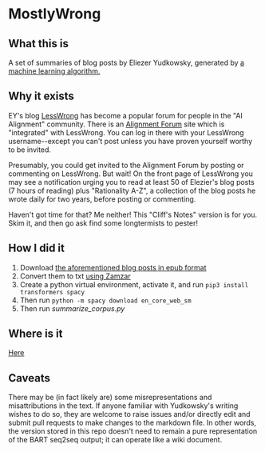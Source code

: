 # MostlyWrong 

## What this is

A set of summaries of blog posts by Eliezer Yudkowsky, generated by [a machine learning algorithm.](https://huggingface.co/facebook/bart-large-cnn)

## Why it exists

EY's blog [LessWrong](https://lesswrong.com) has become a popular forum for people in the "AI Alignment" community.  There is an [Alignment Forum](https://www.alignmentforum.org/about) site which is "integrated" with LessWrong. You can log in there with your LessWrong username--except you can't post unless you have proven yourself worthy to be invited.

Presumably, you could get invited to the Alignment Forum by posting or commenting on LessWrong. But wait! On the front page of LessWrong you may see a notification urging you to read at least 50 of Elezier's blog posts (7 hours of reading) plus "Rationality A-Z", a collection of the blog posts he wrote daily for two years, before posting or commenting. 

Haven't got time for that? Me neither! This "Cliff's Notes" version is for you. Skim it, and then go ask find some longtermists to pester!

## How I did it

1. Download [the aforementioned blog posts in epub format](https://www.lesswrong.com/posts/ZYtwnKwXmEAWhm8dT/an-epub-of-eliezer-s-blog-posts)
2. Convert them to txt [using Zamzar](https://www.zamzar.com/convert/epub-to-txt/)
3. Create a python virtual environment, activate it, and run `pip3 install transformers spacy`
4. Then run `python -m spacy download en_core_web_sm`
5. Then run *summarize_corpus.py*

## Where is it
[Here](lesswrong_summaries.md)

## Caveats

There may be (in fact likely are) some misrepresentations and misattributions in the text. If anyone familiar with Yudkowsky's writing wishes to do so, they are welcome to raise issues and/or directly edit and submit pull requests to make changes to the markdown file. In other words, the version stored in this repo doesn't need to remain a pure representation of the BART seq2seq output; it can operate like a wiki document.
